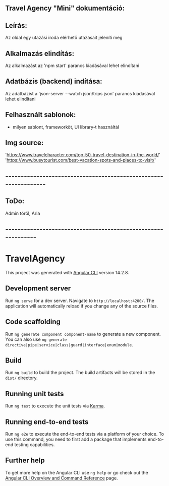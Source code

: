 ## Travel Agency "Mini" dokumentáció:

## Leírás:

Az oldal egy utazási iroda elérhető utazásait jeleníti meg

## Alkalmazás elindítás:

Az alkalmazást az 'npm start' parancs kiadásával lehet elindítani

## Adatbázis (backend) indítása:

Az adatbázist a 'json-server --watch json/trips.json' parancs kiadásával lehet elindítani

## Felhasznált sablonok:

- milyen sablont, frameworköt, UI library-t használtál

## Img source:

'https://www.travelcharacter.com/top-50-travel-destination-in-the-world/'
'https://www.busytourist.com/best-vacation-spots-and-places-to-visit/'

## ----------------------------------------------------------------

## ToDo:

Admin töröl, Aria

## -------------------------------------------------------------

# TravelAgency

This project was generated with [Angular CLI](https://github.com/angular/angular-cli) version 14.2.8.

## Development server

Run `ng serve` for a dev server. Navigate to `http://localhost:4200/`. The application will automatically reload if you change any of the source files.

## Code scaffolding

Run `ng generate component component-name` to generate a new component. You can also use `ng generate directive|pipe|service|class|guard|interface|enum|module`.

## Build

Run `ng build` to build the project. The build artifacts will be stored in the `dist/` directory.

## Running unit tests

Run `ng test` to execute the unit tests via [Karma](https://karma-runner.github.io).

## Running end-to-end tests

Run `ng e2e` to execute the end-to-end tests via a platform of your choice. To use this command, you need to first add a package that implements end-to-end testing capabilities.

## Further help

To get more help on the Angular CLI use `ng help` or go check out the [Angular CLI Overview and Command Reference](https://angular.io/cli) page.
